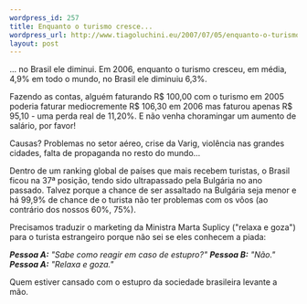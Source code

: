 ```yaml
--- 
wordpress_id: 257
title: Enquanto o turismo cresce...
wordpress_url: http://www.tiagoluchini.eu/2007/07/05/enquanto-o-turismo-cresce/
layout: post
---
```

... no Brasil ele diminui. Em 2006, enquanto o turismo cresceu, em média, 4,9% em todo o mundo, no Brasil ele diminuiu 6,3%.

Fazendo as contas, alguém faturando R$ 100,00 com o turismo em 2005 poderia faturar mediocremente R$ 106,30 em 2006 mas faturou apenas R$  95,10 - uma perda real de 11,20%. E não venha choramingar um aumento de salário, por favor!

Causas? Problemas no setor aéreo, crise da Varig, violência nas grandes cidades, falta de propaganda no resto do mundo...

Dentro de um ranking global de países que mais recebem turistas, o Brasil ficou na 37ª posição, tendo sido ultrapassado pela Bulgária no ano passado. Talvez porque a chance de ser assaltado na Bulgária seja menor e há 99,9% de chance de o turista não ter problemas com os vôos (ao contrário dos nossos 60%, 75%).

Precisamos traduzir o marketing da Ministra Marta Suplicy ("relaxa e goza") para o turista estrangeiro porque não sei se eles conhecem a piada:

<em><strong>Pessoa A:</strong> "Sabe como reagir em caso de estupro?"
<strong>Pessoa B:</strong> "Não."
<strong>Pessoa A:</strong> "Relaxa e goza."</em>

Quem estiver cansado com o estupro da sociedade brasileira levante a mão.
